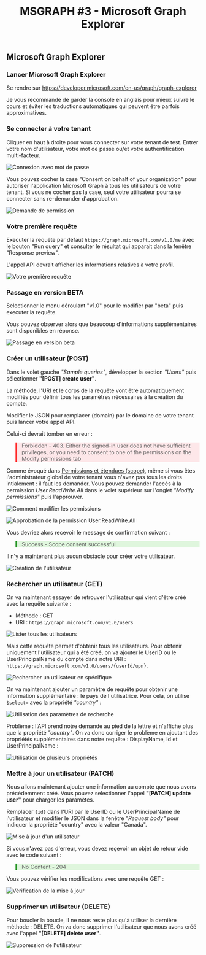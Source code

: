 ﻿---
layout: post
title: "MSGRAPH #3 - Microsoft Graph Explorer"
description: "Prendre en main efficacement l'outil web de requête d'API"
tableOfContent: "/2023/09/17/cours-msgraph-sommaire"
nextLink:
  name: "Partie 4"
  id: "/2023/09/17/cours-msgraph-004"
prevLink:
  name: "Partie 2"
  id: "/2023/09/17/cours-msgraph-002"
---

## Microsoft Graph Explorer

### Lancer Microsoft Graph Explorer

Se rendre sur <https://developer.microsoft.com/en-us/graph/graph-explorer>

Je vous recommande de garder la console en anglais pour mieux suivre le cours et éviter les traductions automatiques qui peuvent être parfois approximatives.

### Se connecter à votre tenant

Cliquer en haut à droite pour vous connecter sur votre tenant de test. Entrer votre nom d'utilisateur, votre mot de passe ou/et votre authentification multi-facteur.

![Connexion avec mot de passe](/assets/images/msgraph-301.png)

Vous pouvez cocher la case "Consent on behalf of your organization" pour autoriser l'application Microsoft Graph à tous les utilisateurs de votre tenant. Si vous ne cocher pas la case, seul votre utilisateur pourra se connecter sans re-demander d'approbation.

![Demande de permission](/assets/images/msgraph-302.png)

### Votre première requête

Executer la requête par défaut `https://graph.microsoft.com/v1.0/me` avec le bouton "Run query" et consulter le résultat qui apparait dans la fenêtre "Response preview".

L'appel API devrait afficher les informations relatives à votre profil.

![Votre première requête](/assets/images/msgraph-318.png)

### Passage en version BETA

Selectionner le menu déroulant "v1.0" pour le modifier par "beta" puis executer la requête.

Vous pouvez observer alors que beaucoup d'informations supplémentaires sont disponibles en réponse.

![Passage en version beta](/assets/images/msgraph-317.png)

### Créer un utilisateur (POST)

Dans le volet gauche *"Sample queries"*, développer la section *"Users"* puis sélectionner **"\[POST] create user"**.

La méthode, l'URI et le corps de la requête vont être automatiquement modifiés pour définir tous les paramètres nécessaires à la création du compte.

Modifier le JSON pour remplacer {domain} par le domaine de votre tenant puis lancer votre appel API.

Celui-ci devrait tomber en erreur :

<blockquote style="background: #fde7e9;border-color: red;">
  <p>Forbidden - 403. Either the signed-in user does not have sufficient privileges, or you need to consent to one of the permissions on the Modify permissions tab</p>
</blockquote>

Comme évoqué dans [Permissions et étendues (scope)](/2023/09/17/cours-msgraph-002#permissions-et-étendues-scopes), même si vous êtes l'administrateur global de votre tenant vous n'avez pas tous les droits intialement : il faut les demander. Vous pouvez demander l'accès à la permission *User.ReadWrite.All* dans le volet supérieur sur l'onglet *"Modify permissions"* puis l'approuver.

![Comment modifier les permissions](/assets/images/msgraph-305.png)

![Approbation de la permission User.ReadWrite.All](/assets/images/msgraph-306.png)

Vous devriez alors recevoir le message de confirmation suivant : 

<blockquote style="
    border-color: green;
    background: #dff6dd;
">
  <p>Success - Scope consent successful</p>
</blockquote>

Il n'y a maintenant plus aucun obstacle pour créer votre utilisateur.

![Création de l'utilisateur](/assets/images/msgraph-308.png)

### Rechercher un utilisateur (GET)

On va maintenant essayer de retrouver l'utilisateur qui vient d'être créé avec la requête suivante :

- Méthode : GET
- URI : `https://graph.microsoft.com/v1.0/users`

![Lister tous les utilisateurs](/assets/images/msgraph-309.png)

Mais cette requête permet d'obtenir tous les utilisateurs. Pour obtenir uniquement l'utilisateur qui a été créé, on va ajouter le UserID ou le UserPrincipalName du compte dans notre URI : `https://graph.microsoft.com/v1.0/users/{userId/upn}`.

![Rechercher un utilisateur en spécifique](/assets/images/msgraph-310.png)

On va maintenant ajouter un paramètre de requête pour obtenir une information supplémentaire : le pays de l'utilisatrice. Pour cela, on utilise `$select=` avec la propriété *"country"* :

![Utilisation des paramètres de recherche](/assets/images/msgraph-311.png)

Problème : l'API prend notre demande au pied de la lettre et n'affiche plus que la propriété *"country"*. On va donc corriger le problème en ajoutant des propriétés supplémentaires dans notre requête : DisplayName, Id et UserPrincipalName :

![Utilisation de plusieurs propriétés](/assets/images/msgraph-312.png)

### Mettre à jour un utilisateur (PATCH)

Nous allons maintenant ajouter une information au compte que nous avons précédemment créé. Vous pouvez selectionner l'appel **"\[PATCH] update user"** pour charger les paramètes.

Remplacer `{id}` dans l'URI par le UserID ou le UserPrincipalName de l'utilisateur et modifier le JSON dans la fenêtre *"Request body"* pour indiquer la propriété "country" avec la valeur "Canada".

![Mise à jour d'un utilisateur](/assets/images/msgraph-313.png)

Si vous n'avez pas d'erreur, vous devez reçevoir un objet de retour vide avec le code suivant :

<blockquote style="
    border-color: green;
    background: #dff6dd;
">
  <p>No Content - 204</p>
</blockquote>

Vous pouvez vérifier les modifications avec une requête GET :

![Vérification de la mise à jour](/assets/images/msgraph-315.png)

### Supprimer un utilisateur (DELETE)

Pour boucler la boucle, il ne nous reste plus qu'à utiliser la dernière méthode : DELETE. On va donc supprimer l'utilisateur que nous avons créé avec l'appel **"\[DELETE] delete user"**.

![Suppression de l'utilisateur](/assets/images/msgraph-316.png)
